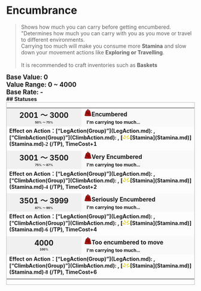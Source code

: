 # Encumbrance  
> Shows how much you can carry before getting encumbered.  
> "Determines how much you can carry with you as you move or travel to different environments.<br>Carrying too much will make you consume more <b>Stamina</b> and slow down your movement actions like <b>Exploring or Travelling</b>.<br><br>It is recommended to craft inventories such as <b>Baskets  
  
<div style="font-size:1.2em"><b>Base Value: </b> 0 </div>  
<div style="font-size:1.2em"><b>Value Range: </b> 0 ~ 4000 </div>  
<div style="font-size:1.2em"><b>Base Rate: </b> - </div>  
## Statuses  
<div  style="border:1px solid #BBB"><table><tr style="height:2em;"><td style="background-color:#F0F0F0;text-align:center;width:180px;font-size:1.4em;font-weight:bold;vertical-align:middle;"><div>2001 ～ 3000<div><div style="font-size:0.4em">50% ～ 75%</div></td><td colspan=2 style="font-size:1.1em;vertical-align:middle;background-color:#F9F9F9;"><div><b><div style="width:20px;display:inline-block;text-align:center"><img decoding="async" src="Sprite/Weight.png" href="a.md" style="max-width:20px;max-height:20px;"></div>Encumbered</b></div><div style="font-size:0.8em;padding-top:4px;">&nbsp;&nbsp;I'm carrying too much...</div></td></tr><tr><td colspan=2><b>Effect on Action：</b>[“LegAction(Group)”](LegAction.md): , [“ClimbAction(Group)”](ClimbAction.md): , [<div style="width:20px;display:inline-block;text-align:center"><img decoding="async" src="Sprite/Tired.png" href="a.md" style="max-width:20px;max-height:20px;"></div>[Stamina](Stamina.md)](Stamina.md)<span style="font-family:ui-monospace"><b>-2</b></span> (/TP), TimeCost+1</td></tr><tr><td colspan=2></td></tr><tr style="height:2em;"><td style="background-color:#F0F0F0;text-align:center;width:180px;font-size:1.4em;font-weight:bold;vertical-align:middle;"><div>3001 ～ 3500<div><div style="font-size:0.4em">75% ～ 87%</div></td><td colspan=2 style="font-size:1.1em;vertical-align:middle;background-color:#F9F9F9;"><div><b><div style="width:20px;display:inline-block;text-align:center"><img decoding="async" src="Sprite/Weight.png" href="a.md" style="max-width:20px;max-height:20px;"></div>Very Encumbered</b></div><div style="font-size:0.8em;padding-top:4px;">&nbsp;&nbsp;I'm carrying too much...</div></td></tr><tr><td colspan=2><b>Effect on Action：</b>[“LegAction(Group)”](LegAction.md): , [“ClimbAction(Group)”](ClimbAction.md): , [<div style="width:20px;display:inline-block;text-align:center"><img decoding="async" src="Sprite/Tired.png" href="a.md" style="max-width:20px;max-height:20px;"></div>[Stamina](Stamina.md)](Stamina.md)<span style="font-family:ui-monospace"><b>-4</b></span> (/TP), TimeCost+2</td></tr><tr><td colspan=2></td></tr><tr style="height:2em;"><td style="background-color:#F0F0F0;text-align:center;width:180px;font-size:1.4em;font-weight:bold;vertical-align:middle;"><div>3501 ～ 3999<div><div style="font-size:0.4em">87% ～ 99%</div></td><td colspan=2 style="font-size:1.1em;vertical-align:middle;background-color:#F9F9F9;"><div><b><div style="width:20px;display:inline-block;text-align:center"><img decoding="async" src="Sprite/Weight.png" href="a.md" style="max-width:20px;max-height:20px;"></div>Seriously Encumbered</b></div><div style="font-size:0.8em;padding-top:4px;">&nbsp;&nbsp;I'm carrying too much...</div></td></tr><tr><td colspan=2><b>Effect on Action：</b>[“LegAction(Group)”](LegAction.md): , [“ClimbAction(Group)”](ClimbAction.md): , [<div style="width:20px;display:inline-block;text-align:center"><img decoding="async" src="Sprite/Tired.png" href="a.md" style="max-width:20px;max-height:20px;"></div>[Stamina](Stamina.md)](Stamina.md)<span style="font-family:ui-monospace"><b>-6</b></span> (/TP), TimeCost+4</td></tr><tr><td colspan=2></td></tr><tr style="height:2em;"><td style="background-color:#F0F0F0;text-align:center;width:180px;font-size:1.4em;font-weight:bold;vertical-align:middle;"><div>4000<div><div style="font-size:0.4em">100%</div></td><td colspan=2 style="font-size:1.1em;vertical-align:middle;background-color:#F9F9F9;"><div><b><div style="width:20px;display:inline-block;text-align:center"><img decoding="async" src="Sprite/Weight.png" href="a.md" style="max-width:20px;max-height:20px;"></div>Too encumbered to move</b></div><div style="font-size:0.8em;padding-top:4px;">&nbsp;&nbsp;I'm carrying too much...</div></td></tr><tr><td colspan=2><b>Effect on Action：</b>[“LegAction(Group)”](LegAction.md): , [“ClimbAction(Group)”](ClimbAction.md): , [<div style="width:20px;display:inline-block;text-align:center"><img decoding="async" src="Sprite/Tired.png" href="a.md" style="max-width:20px;max-height:20px;"></div>[Stamina](Stamina.md)](Stamina.md)<span style="font-family:ui-monospace"><b>-8</b></span> (/TP), TimeCost+6</td></tr><tr><td colspan=2></td></tr></table></div>  


<script>document.title="Encumbrance - Card Survival Wiki";</script>